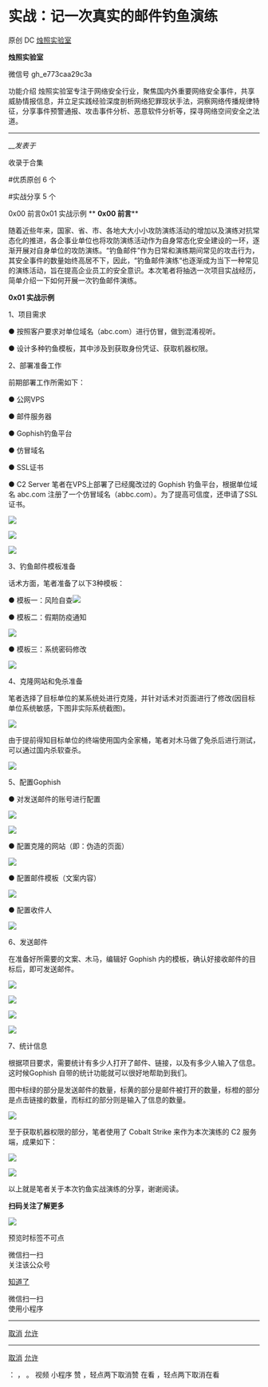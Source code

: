 #  实战：记一次真实的邮件钓鱼演练

原创 DC  [ 烛照实验室 ](javascript:void\(0\);)

**烛照实验室** ![]()

微信号 gh_e773caa29c3a

功能介绍
烛照实验室专注于网络安全行业，聚焦国内外重要网络安全事件，共享威胁情报信息，并立足实践经验深度剖析网络犯罪现状手法，洞察网络传播规律特征，分享事件预警通报、攻击事件分析、恶意软件分析等，探寻网络空间安全之法道。

____

___发表于_

收录于合集

#优质原创 6 个

#实战分享 5 个

0x00 前言0x01 实战示例 ** **0x00 前言****

随着近些年来，国家、省、市、各地大大小小攻防演练活动的增加以及演练对抗常态化的推进，各企事业单位也将攻防演练活动作为自身常态化安全建设的一环，逐渐开展对自身单位的攻防演练。“钓鱼邮件”作为日常和演练期间常见的攻击行为，其安全事件的数量始终高居不下，因此，“钓鱼邮件演练“也逐渐成为当下一种常见的演练活动，旨在提高企业员工的安全意识。本次笔者将抽选一次项目实战经历，简单介绍一下如何开展一次钓鱼邮件演练。

 **0x01 实战示例**

1、项目需求

● 按照客户要求对单位域名（abc.com）进行仿冒，做到混淆视听。

● 设计多种钓鱼模板，其中涉及到获取身份凭证、获取机器权限。

2、部署准备工作

前期部署工作所需如下：

● 公网VPS

● 邮件服务器

● Gophish钓鱼平台

● 仿冒域名

● SSL证书

● C2 Server 笔者在VPS上部署了已经魔改过的 Gophish 钓鱼平台，根据单位域名 abc.com
注册了一个仿冒域名（abbc.com）。为了提高可信度，还申请了SSL证书。

![](http://hk-proxy.gitwarp.com/https://raw.githubusercontent.com/tuchuang9/tc1/refs/heads/main/public/20230302115301.png)

![](http://hk-proxy.gitwarp.com/https://raw.githubusercontent.com/tuchuang9/tc1/refs/heads/main/public/20230302115323.png)

![](http://hk-proxy.gitwarp.com/https://raw.githubusercontent.com/tuchuang9/tc1/refs/heads/main/public/20230302115326.png)

3、钓鱼邮件模板准备

话术方面，笔者准备了以下3种模板：

●
模板一：风险自查![](http://hk-proxy.gitwarp.com/https://raw.githubusercontent.com/tuchuang9/tc1/refs/heads/main/public/20230302115327.png)

● 模板二：假期防疫通知

![](http://hk-proxy.gitwarp.com/https://raw.githubusercontent.com/tuchuang9/tc1/refs/heads/main/public/20230302115328.png)

● 模板三：系统密码修改

![](http://hk-proxy.gitwarp.com/https://raw.githubusercontent.com/tuchuang9/tc1/refs/heads/main/public/20230302115329.png)

4、克隆网站和免杀准备

笔者选择了目标单位的某系统处进行克隆，并针对话术对页面进行了修改(因目标单位系统敏感，下图非实际系统截图)。

![](http://hk-proxy.gitwarp.com/https://raw.githubusercontent.com/tuchuang9/tc1/refs/heads/main/public/20230302115331.png)

由于提前得知目标单位的终端使用国内全家桶，笔者对木马做了免杀后进行测试，可以通过国内杀软查杀。

![](http://hk-proxy.gitwarp.com/https://raw.githubusercontent.com/tuchuang9/tc1/refs/heads/main/public/20230302115332.png)

5、配置Gophish

● 对发送邮件的账号进行配置

![](http://hk-proxy.gitwarp.com/https://raw.githubusercontent.com/tuchuang9/tc1/refs/heads/main/public/20230302115334.png)

![](http://hk-proxy.gitwarp.com/https://raw.githubusercontent.com/tuchuang9/tc1/refs/heads/main/public/20230302115336.png)

● 配置克隆的网站（即：伪造的页面）

![](http://hk-proxy.gitwarp.com/https://raw.githubusercontent.com/tuchuang9/tc1/refs/heads/main/public/20230302115337.png)

● 配置邮件模板（文案内容）

![](http://hk-proxy.gitwarp.com/https://raw.githubusercontent.com/tuchuang9/tc1/refs/heads/main/public/20230302115339.png)

● 配置收件人

![](http://hk-proxy.gitwarp.com/https://raw.githubusercontent.com/tuchuang9/tc1/refs/heads/main/public/20230302115341.png)

6、发送邮件

在准备好所需要的文案、木马，编辑好 Gophish 内的模板，确认好接收邮件的目标后，即可发送邮件。

![](http://hk-proxy.gitwarp.com/https://raw.githubusercontent.com/tuchuang9/tc1/refs/heads/main/public/20230302115342.png)

![](http://hk-proxy.gitwarp.com/https://raw.githubusercontent.com/tuchuang9/tc1/refs/heads/main/public/20230302115343.png)

![](http://hk-proxy.gitwarp.com/https://raw.githubusercontent.com/tuchuang9/tc1/refs/heads/main/public/20230302115345.png)

![](http://hk-proxy.gitwarp.com/https://raw.githubusercontent.com/tuchuang9/tc1/refs/heads/main/public/20230302115346.png)

7、统计信息

根据项目要求，需要统计有多少人打开了邮件、链接，以及有多少人输入了信息。这时候Gophish 自带的统计功能就可以很好地帮助到我们。

图中标绿的部分是发送邮件的数量，标黄的部分是邮件被打开的数量，标橙的部分是点击链接的数量，而标红的部分则是输入了信息的数量。

![](http://hk-proxy.gitwarp.com/https://raw.githubusercontent.com/tuchuang9/tc1/refs/heads/main/public/20230302115347.png)

至于获取机器权限的部分，笔者使用了 Cobalt Strike 来作为本次演练的 C2 服务端，成果如下：

![](http://hk-proxy.gitwarp.com/https://raw.githubusercontent.com/tuchuang9/tc1/refs/heads/main/public/20230302115348.png)

![](http://hk-proxy.gitwarp.com/https://raw.githubusercontent.com/tuchuang9/tc1/refs/heads/main/public/20230302115350.png)

以上就是笔者关于本次钓鱼实战演练的分享，谢谢阅读。

 **扫码关注了解更多**

![](http://hk-proxy.gitwarp.com/https://raw.githubusercontent.com/tuchuang9/tc1/refs/heads/main/public/20230302115352.png)

  

预览时标签不可点

微信扫一扫  
关注该公众号

[知道了](javascript:;)

微信扫一扫  
使用小程序

****

[取消](javascript:void\(0\);) [允许](javascript:void\(0\);)

****

[取消](javascript:void\(0\);) [允许](javascript:void\(0\);)

： ， 。   视频 小程序 赞 ，轻点两下取消赞 在看 ，轻点两下取消在看

